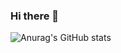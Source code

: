 ### Hi there 👋

<!--
**SalvadorLekan/SalvadorLekan** is a ✨ _special_ ✨ repository because its `README.md` (this file) appears on your GitHub profile.

Here are some ideas to get you started:

- 🔭 I’m currently working on ...
- 🌱 I’m currently learning JavaScript
- 👯 I’m looking to collaborate on ...
- 🤔 I’m looking for help with ...
- 💬 Ask me about JS
- 📫 How to reach me: @SalvadorLekan 
- 😄 Pronouns: He/Him
- ⚡ Fun fact: ...
-->

![Anurag's GitHub stats](https://github-readme-stats.vercel.app/api?username=SalvadorLekan&count_private=true&show_icons=true&theme=midnight-purple)

